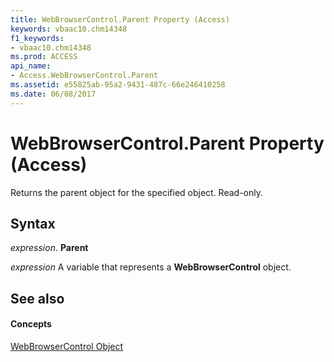 ```yaml
---
title: WebBrowserControl.Parent Property (Access)
keywords: vbaac10.chm14348
f1_keywords:
- vbaac10.chm14348
ms.prod: ACCESS
api_name:
- Access.WebBrowserControl.Parent
ms.assetid: e55825ab-95a2-9431-487c-66e246410258
ms.date: 06/08/2017
---
```



# WebBrowserControl.Parent Property (Access)

Returns the parent object for the specified object. Read-only.


## Syntax

 _expression_. **Parent**

 _expression_ A variable that represents a **WebBrowserControl** object.


## See also


#### Concepts


[WebBrowserControl Object](webbrowsercontrol-object-access.md)

